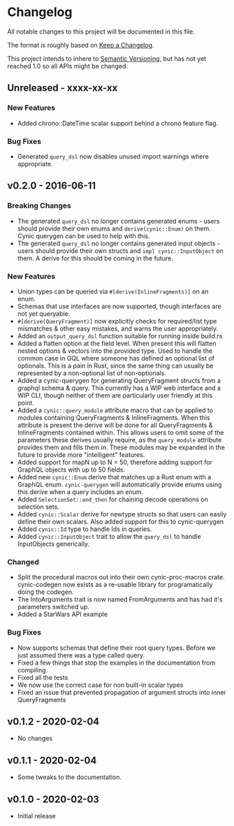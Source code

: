 # Changelog

All notable changes to this project will be documented in this file.

The format is roughly based on [Keep a
Changelog](http://keepachangelog.com/en/1.0.0/).

This project intends to inhere to [Semantic
Versioning](http://semver.org/spec/v2.0.0.html), but has not yet reached 1.0 so
all APIs might be changed.

## Unreleased - xxxx-xx-xx

### New Features

- Added chrono::DateTime scalar support behind a chrono feature flag.

### Bug Fixes

- Generated `query_dsl` now disables unused import warnings where appropriate.

## v0.2.0 - 2016-06-11

### Breaking Changes

- The generated `query_dsl` no longer contains generated enums - users should
  provide their own enums and `derive(cynic::Enum)` on them. Cynic querygen
  can be used to help with this.
- The generated `query_dsl` no longer contains generated input objects - users
  should provide their own structs and `impl cynic::InputObject` on them. A
  derive for this should be coming in the future.

### New Features

- Union types can be queried via `#[derive(InlineFragments)]` on an enum.
- Schemas that use interfaces are now supported, though interfaces are not
  yet queryable.
- `#[derive(QueryFragment)]` now explicitly checks for required/list type
  mismatches & other easy mistakes, and warns the user appropriately.
- Added an `output_query_dsl` function suitable for running inside build.rs
- Added a flatten option at the field level. When present this will flatten
  nested options & vectors into the provided type. Used to handle the common
  case in GQL where someone has defined an optional list of optionals. This is
  a pain in Rust, since the same thing can usually be represented by a
  non-optional list of non-optionals.
- Added a cynic-querygen for generating QueryFragment structs from a graphql
  schema & query. This currently has a WIP web interface and a WIP CLI, though
  neither of them are particularly user friendly at this point.
- Added a `cynic::query_module` attribute macro that can be applied to modules
  containing QueryFragments & InlineFragments. When this attribute is present
  the derive will be done for all QueryFragments & InlineFragments contained
  within. This allows users to omit some of the parameters these derives
  usually require, as the `query_module` attribute provides them and fills them
  in. These modules may be expanded in the future to provide more
  "intelligent" features.
- Added support for mapN up to N = 50, therefore adding support for GraphQL
  objects with up to 50 fields.
- Added new `cynic::Enum` derive that matches up a Rust enum with a GraphQL enum.
  `cynic-querygen` will automatically provide enums using this derive when a
  query includes an enum.
- Added `SelectionSet::and_then` for chaining decode operations on selection sets.
- Added `cynic::Scalar` derive for newtype structs so that users can easily
  define their own scalars.  Also added support for this to cynic-querygen
- Added `cynic::Id` type to handle Ids in queries.
- Added `cynic::InputObject` trait to allow the `query_dsl` to handle
  InputObjects generically.

### Changed

- Split the procedural macros out into their own cynic-proc-macros crate.
  cynic-codegen now exists as a re-usable library for programatically
  doing the codegen.
- The IntoArguments trait is now named FromArguments and has had it's
  parameters switched up.
- Added a StarWars API example

### Bug Fixes

- Now supports schemas that define their root query types. Before we just
  assumed there was a type called query.
- Fixed a few things that stop the examples in the documentation from
  compiling.
- Fixed all the tests
- We now use the correct case for non built-in scalar types
- Fixed an issue that prevented propagation of argument structs into inner
  QueryFragments

## v0.1.2 - 2020-02-04

- No changes

## v0.1.1 - 2020-02-04

- Some tweaks to the documentation.

## v0.1.0 - 2020-02-03

- Initial release
